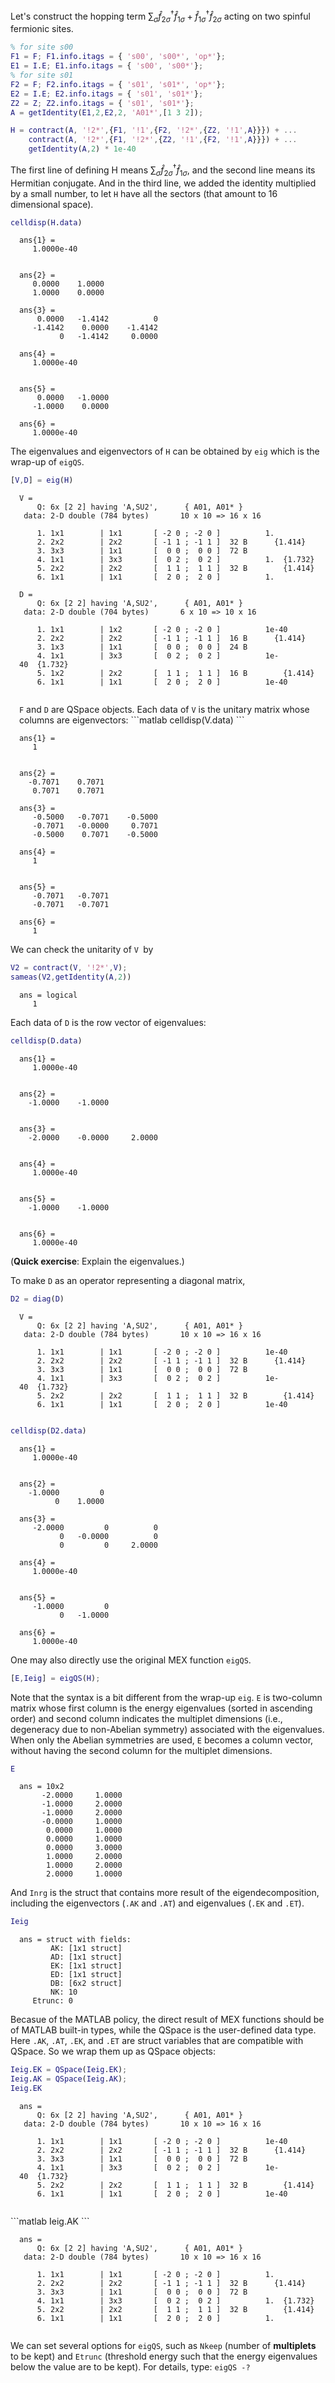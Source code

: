 Let's construct the hopping term $\sum_{\sigma } {\hat{f} }_{2\sigma }^{\dagger } {\hat{f} }_{1\sigma } +{\hat{f} }_{1\sigma }^{\dagger } {\hat{f} }_{2\sigma }$ acting on two spinful fermionic sites.

```matlab
% for site s00
F1 = F; F1.info.itags = { 's00', 's00*', 'op*'};
E1 = I.E; E1.info.itags = { 's00', 's00*'};
% for site s01
F2 = F; F2.info.itags = { 's01', 's01*', 'op*'};
E2 = I.E; E2.info.itags = { 's01', 's01*'};
Z2 = Z; Z2.info.itags = { 's01', 's01*'};
A = getIdentity(E1,2,E2,2, 'A01*',[1 3 2]);

H = contract(A, '!2*',{F1, '!1',{F2, '!2*',{Z2, '!1',A}}}) + ...
    contract(A, '!2*',{F1, '!2*',{Z2, '!1',{F2, '!1',A}}}) + ...
    getIdentity(A,2) * 1e-40
```

The first line of defining H means $\sum_{\sigma } {\hat{f} }_{2\sigma }^{\dagger } {\hat{f} }_{1\sigma }$, and the second line means its Hermitian conjugate. And in the third line, we added the identity multiplied by a small number, to let `H` have all the sectors (that amount to 16 dimensional space).


```matlab
celldisp(H.data)
```

<div style="margin:1em"><span style="font-family: monospace; font-size:.85em">ans{1} = <br>
&nbsp;&nbsp;&nbsp;1.0000e-40<br>
<br>
<br>
ans{2} = <br>
&nbsp;&nbsp;&nbsp;0.0000&nbsp;&nbsp;&nbsp;&nbsp;1.0000<br>
&nbsp;&nbsp;&nbsp;1.0000&nbsp;&nbsp;&nbsp;&nbsp;0.0000
<br>
<br>
ans{3} = <br>
&nbsp;&nbsp;&nbsp;&nbsp;0.0000&nbsp;&nbsp;&nbsp;-1.4142&nbsp;&nbsp;&nbsp;&nbsp;&nbsp;&nbsp;&nbsp;&nbsp;&nbsp;&nbsp;0<br>
&nbsp;&nbsp;&nbsp;-1.4142&nbsp;&nbsp;&nbsp;&nbsp;0.0000&nbsp;&nbsp;&nbsp;&nbsp;-1.4142<br>&nbsp;&nbsp;&nbsp;&nbsp;&nbsp;&nbsp;&nbsp;&nbsp;&nbsp;0&nbsp;&nbsp;&nbsp;-1.4142&nbsp;&nbsp;&nbsp;&nbsp;&nbsp;0.0000
<br>
<br>
ans{4} = <br>
&nbsp;&nbsp;&nbsp;1.0000e-40<br>
<br>
<br>
ans{5} = <br>
&nbsp;&nbsp;&nbsp;&nbsp;0.0000&nbsp;&nbsp;&nbsp;-1.0000<br>
&nbsp;&nbsp;&nbsp;-1.0000&nbsp;&nbsp;&nbsp;&nbsp;0.0000
<br>
<br>
ans{6} = <br>
&nbsp;&nbsp;&nbsp;1.0000e-40<br>
</span></div>

The eigenvalues and eigenvectors of <span style="font-family: monospace; font-size:.85em">H</span> can be obtained by <span style="font-family: monospace; font-size:.85em">eig</span> which is the wrap-up of <span style="font-family: monospace; font-size:.85em">eigQS</span>.

```matlab
[V,D] = eig(H)
```

<div style="margin:1em"><span style="font-family: monospace; font-size:.85em">V = <br>
&nbsp;&nbsp;&nbsp;&nbsp;Q: 6x [2 2] having 'A,SU2',&nbsp;&nbsp;&nbsp;&nbsp;&nbsp;&nbsp;{ A01, A01* }&nbsp;&nbsp;&nbsp;<br>
&nbsp;data: 2-D double (784 bytes)&nbsp;&nbsp;&nbsp;&nbsp;&nbsp;&nbsp;&nbsp;10 x 10 => 16 x 16<br>
<br>
&nbsp;&nbsp;&nbsp;&nbsp;1. 1x1&nbsp;&nbsp;&nbsp;&nbsp;&nbsp;&nbsp;&nbsp;&nbsp;|&nbsp;1x1 &nbsp;&nbsp;&nbsp;&nbsp;&nbsp;&nbsp;[ -2 0 ; -2 0 ]&nbsp;&nbsp;&nbsp;&nbsp;&nbsp;&nbsp;&nbsp;&nbsp;&nbsp;&nbsp;1.<br>&nbsp;&nbsp;&nbsp;&nbsp;2. 2x2&nbsp;&nbsp;&nbsp;&nbsp;&nbsp;&nbsp;&nbsp;&nbsp;|&nbsp;2x2 &nbsp;&nbsp;&nbsp;&nbsp;&nbsp;&nbsp;[ -1 1 ; -1 1 ]&nbsp;&nbsp;32 B&nbsp;&nbsp;&nbsp;&nbsp;&nbsp;&nbsp;{1.414}<br>&nbsp;&nbsp;&nbsp;&nbsp;3. 3x3&nbsp;&nbsp;&nbsp;&nbsp;&nbsp;&nbsp;&nbsp;&nbsp;|&nbsp;1x1 &nbsp;&nbsp;&nbsp;&nbsp;&nbsp;&nbsp;[ &nbsp;0 0 ; &nbsp;0 0 ]&nbsp;&nbsp;72 B&nbsp;&nbsp;&nbsp;&nbsp;&nbsp;&nbsp;&nbsp;&nbsp;&nbsp;&nbsp;<br>&nbsp;&nbsp;&nbsp;&nbsp;4. 1x1&nbsp;&nbsp;&nbsp;&nbsp;&nbsp;&nbsp;&nbsp;&nbsp;|&nbsp;3x3 &nbsp;&nbsp;&nbsp;&nbsp;&nbsp;&nbsp;[ &nbsp;0 2 ; &nbsp;0 2 ]&nbsp;&nbsp;&nbsp;&nbsp;&nbsp;&nbsp;&nbsp;&nbsp;&nbsp;&nbsp;1.&nbsp;&nbsp;{1.732}<br>&nbsp;&nbsp;&nbsp;&nbsp;5. 2x2&nbsp;&nbsp;&nbsp;&nbsp;&nbsp;&nbsp;&nbsp;&nbsp;|&nbsp;2x2 &nbsp;&nbsp;&nbsp;&nbsp;&nbsp;&nbsp;[ &nbsp;1 1 ; &nbsp;1 1 ]&nbsp;&nbsp;32 B&nbsp;&nbsp;&nbsp;&nbsp;&nbsp;&nbsp;&nbsp;&nbsp;{1.414}<br>&nbsp;&nbsp;&nbsp;&nbsp;6. 1x1&nbsp;&nbsp;&nbsp;&nbsp;&nbsp;&nbsp;&nbsp;&nbsp;|&nbsp;1x1 &nbsp;&nbsp;&nbsp;&nbsp;&nbsp;&nbsp;[ &nbsp;2 0 ; &nbsp;2 0 ]&nbsp;&nbsp;&nbsp;&nbsp;&nbsp;&nbsp;&nbsp;&nbsp;&nbsp;&nbsp;1.<br>
<br>
D = <br>
&nbsp;&nbsp;&nbsp;&nbsp;Q: 6x [2 2] having 'A,SU2',&nbsp;&nbsp;&nbsp;&nbsp;&nbsp;&nbsp;{ A01, A01* }&nbsp;&nbsp;&nbsp;<br>
&nbsp;data: 2-D double (704 bytes)&nbsp;&nbsp;&nbsp;&nbsp;&nbsp;&nbsp;&nbsp;6 x 10 => 10 x 16<br>
<br>
&nbsp;&nbsp;&nbsp;&nbsp;1. 1x1&nbsp;&nbsp;&nbsp;&nbsp;&nbsp;&nbsp;&nbsp;&nbsp;|&nbsp;1x2 &nbsp;&nbsp;&nbsp;&nbsp;&nbsp;&nbsp;[ -2 0 ; -2 0 ]&nbsp;&nbsp;&nbsp;&nbsp;&nbsp;&nbsp;&nbsp;&nbsp;&nbsp;&nbsp;1e-40<br>&nbsp;&nbsp;&nbsp;&nbsp;2. 2x2&nbsp;&nbsp;&nbsp;&nbsp;&nbsp;&nbsp;&nbsp;&nbsp;|&nbsp;2x2 &nbsp;&nbsp;&nbsp;&nbsp;&nbsp;&nbsp;[ -1 1 ; -1 1 ]&nbsp;&nbsp;16 B&nbsp;&nbsp;&nbsp;&nbsp;&nbsp;&nbsp;{1.414}<br>&nbsp;&nbsp;&nbsp;&nbsp;3. 1x3&nbsp;&nbsp;&nbsp;&nbsp;&nbsp;&nbsp;&nbsp;&nbsp;|&nbsp;1x1 &nbsp;&nbsp;&nbsp;&nbsp;&nbsp;&nbsp;[ &nbsp;0 0 ; &nbsp;0 0 ]&nbsp;&nbsp;24 B&nbsp;&nbsp;&nbsp;&nbsp;&nbsp;&nbsp;&nbsp;&nbsp;&nbsp;&nbsp;<br>&nbsp;&nbsp;&nbsp;&nbsp;4. 1x1&nbsp;&nbsp;&nbsp;&nbsp;&nbsp;&nbsp;&nbsp;&nbsp;|&nbsp;3x3 &nbsp;&nbsp;&nbsp;&nbsp;&nbsp;&nbsp;[ &nbsp;0 2 ; &nbsp;0 2 ]&nbsp;&nbsp;&nbsp;&nbsp;&nbsp;&nbsp;&nbsp;&nbsp;&nbsp;&nbsp;1e-40&nbsp;&nbsp;{1.732}<br>&nbsp;&nbsp;&nbsp;&nbsp;5. 1x2&nbsp;&nbsp;&nbsp;&nbsp;&nbsp;&nbsp;&nbsp;&nbsp;|&nbsp;2x2 &nbsp;&nbsp;&nbsp;&nbsp;&nbsp;&nbsp;[ &nbsp;1 1 ; &nbsp;1 1 ]&nbsp;&nbsp;16 B&nbsp;&nbsp;&nbsp;&nbsp;&nbsp;&nbsp;&nbsp;&nbsp;{1.414}<br>&nbsp;&nbsp;&nbsp;&nbsp;6. 1x1&nbsp;&nbsp;&nbsp;&nbsp;&nbsp;&nbsp;&nbsp;&nbsp;|&nbsp;1x1 &nbsp;&nbsp;&nbsp;&nbsp;&nbsp;&nbsp;[ &nbsp;2 0 ; &nbsp;2 0 ]&nbsp;&nbsp;&nbsp;&nbsp;&nbsp;&nbsp;&nbsp;&nbsp;&nbsp;&nbsp;1e-40<br>
<br>
</span></div>
<div style="margin:1em"><span style="font-family: monospace; font-size:.85em">F</span> and <span style="font-family: monospace; font-size:.85em">D</span> are QSpace objects. Each data of <span style="font-family: monospace; font-size:.85em">V</span> is the unitary matrix whose columns are eigenvectors:
```matlab
celldisp(V.data)
```

<span style="font-family: monospace; font-size:.85em">ans{1} = <br>
&nbsp;&nbsp;&nbsp;1<br>
<br>
<br>
ans{2} = <br>
&nbsp;&nbsp;-0.7071&nbsp;&nbsp;&nbsp;&nbsp;0.7071<br>
&nbsp;&nbsp;&nbsp;0.7071&nbsp;&nbsp;&nbsp;&nbsp;0.7071
<br>
<br>
ans{3} = <br>
&nbsp;&nbsp;&nbsp;-0.5000&nbsp;&nbsp;&nbsp;-0.7071&nbsp;&nbsp;&nbsp;&nbsp;-0.5000<br>
&nbsp;&nbsp;&nbsp;-0.7071&nbsp;&nbsp;&nbsp;-0.0000&nbsp;&nbsp;&nbsp;&nbsp;&nbsp;0.7071<br>&nbsp;&nbsp;&nbsp;-0.5000&nbsp;&nbsp;&nbsp;&nbsp;0.7071&nbsp;&nbsp;&nbsp;&nbsp;-0.5000
<br>
<br>
ans{4} = <br>
&nbsp;&nbsp;&nbsp;1<br>
<br>
<br>
ans{5} = <br>
&nbsp;&nbsp;&nbsp;-0.7071&nbsp;&nbsp;&nbsp;-0.7071<br>
&nbsp;&nbsp;&nbsp;-0.7071&nbsp;&nbsp;&nbsp;-0.7071
<br>
<br>
ans{6} = <br>
&nbsp;&nbsp;&nbsp;1<br>
</span></div>

We can check the unitarity of <span style="font-family: monospace; font-size:.85em">V </span>by

```matlab
V2 = contract(V, '!2*',V);
sameas(V2,getIdentity(A,2))
```

<div style="margin:1em"><span style="font-family: monospace; font-size:.85em">ans =  logical<br>
&nbsp;&nbsp;&nbsp;1
</span></div>

Each data of <span style="font-family: monospace; font-size:.85em">D</span> is the row vector of eigenvalues:

```matlab
celldisp(D.data)
```
<div style="margin:1em"><span style="font-family: monospace; font-size:.85em">ans{1} =<br>
&nbsp;&nbsp;&nbsp;1.0000e-40<br>
<br>
<br>
ans{2} = <br>
&nbsp;&nbsp;-1.0000&nbsp;&nbsp;&nbsp;&nbsp;-1.0000<br>
<br>
<br>
ans{3} = <br>
&nbsp;&nbsp;-2.0000&nbsp;&nbsp;&nbsp;&nbsp;-0.0000&nbsp;&nbsp;&nbsp;&nbsp;&nbsp;2.0000<br>
<br>
<br>
ans{4} =<br>
&nbsp;&nbsp;&nbsp;1.0000e-40<br>
<br>
<br>
ans{5} = <br>
&nbsp;&nbsp;-1.0000&nbsp;&nbsp;&nbsp;&nbsp;-1.0000<br>
<br>
<br>
ans{6} =<br>
&nbsp;&nbsp;&nbsp;1.0000e-40<br>
</span></div>

(**Quick exercise**: Explain the eigenvalues.)

To make <span style="font-family: monospace; font-size:.85em">D</span> as an operator representing a diagonal matrix,

```matlab
D2 = diag(D)
```


<div style="margin:1em"><span style="font-family: monospace; font-size:.85em">V = <br>
&nbsp;&nbsp;&nbsp;&nbsp;Q: 6x [2 2] having 'A,SU2',&nbsp;&nbsp;&nbsp;&nbsp;&nbsp;&nbsp;{ A01, A01* }&nbsp;&nbsp;&nbsp;<br>
&nbsp;data: 2-D double (784 bytes)&nbsp;&nbsp;&nbsp;&nbsp;&nbsp;&nbsp;&nbsp;10 x 10 => 16 x 16<br>
<br>
&nbsp;&nbsp;&nbsp;&nbsp;1. 1x1&nbsp;&nbsp;&nbsp;&nbsp;&nbsp;&nbsp;&nbsp;&nbsp;|&nbsp;1x1 &nbsp;&nbsp;&nbsp;&nbsp;&nbsp;&nbsp;[ -2 0 ; -2 0 ]&nbsp;&nbsp;&nbsp;&nbsp;&nbsp;&nbsp;&nbsp;&nbsp;&nbsp;&nbsp;1e-40<br>&nbsp;&nbsp;&nbsp;&nbsp;2. 2x2&nbsp;&nbsp;&nbsp;&nbsp;&nbsp;&nbsp;&nbsp;&nbsp;|&nbsp;2x2 &nbsp;&nbsp;&nbsp;&nbsp;&nbsp;&nbsp;[ -1 1 ; -1 1 ]&nbsp;&nbsp;32 B&nbsp;&nbsp;&nbsp;&nbsp;&nbsp;&nbsp;{1.414}<br>&nbsp;&nbsp;&nbsp;&nbsp;3. 3x3&nbsp;&nbsp;&nbsp;&nbsp;&nbsp;&nbsp;&nbsp;&nbsp;|&nbsp;1x1 &nbsp;&nbsp;&nbsp;&nbsp;&nbsp;&nbsp;[ &nbsp;0 0 ; &nbsp;0 0 ]&nbsp;&nbsp;72 B&nbsp;&nbsp;&nbsp;&nbsp;&nbsp;&nbsp;&nbsp;&nbsp;&nbsp;&nbsp;<br>&nbsp;&nbsp;&nbsp;&nbsp;4. 1x1&nbsp;&nbsp;&nbsp;&nbsp;&nbsp;&nbsp;&nbsp;&nbsp;|&nbsp;3x3 &nbsp;&nbsp;&nbsp;&nbsp;&nbsp;&nbsp;[ &nbsp;0 2 ; &nbsp;0 2 ]&nbsp;&nbsp;&nbsp;&nbsp;&nbsp;&nbsp;&nbsp;&nbsp;&nbsp;&nbsp;1e-40&nbsp;&nbsp;{1.732}<br>&nbsp;&nbsp;&nbsp;&nbsp;5. 2x2&nbsp;&nbsp;&nbsp;&nbsp;&nbsp;&nbsp;&nbsp;&nbsp;|&nbsp;2x2 &nbsp;&nbsp;&nbsp;&nbsp;&nbsp;&nbsp;[ &nbsp;1 1 ; &nbsp;1 1 ]&nbsp;&nbsp;32 B&nbsp;&nbsp;&nbsp;&nbsp;&nbsp;&nbsp;&nbsp;&nbsp;{1.414}<br>&nbsp;&nbsp;&nbsp;&nbsp;6. 1x1&nbsp;&nbsp;&nbsp;&nbsp;&nbsp;&nbsp;&nbsp;&nbsp;|&nbsp;1x1 &nbsp;&nbsp;&nbsp;&nbsp;&nbsp;&nbsp;[ &nbsp;2 0 ; &nbsp;2 0 ]&nbsp;&nbsp;&nbsp;&nbsp;&nbsp;&nbsp;&nbsp;&nbsp;&nbsp;&nbsp;1e-40<br>
<br>
</span></div>


```matlab
celldisp(D2.data)
```

<div style="margin:1em"><span style="font-family: monospace; font-size:.85em">ans{1} = <br>
&nbsp;&nbsp;&nbsp;1.0000e-40<br>
<br>
<br>
ans{2} = <br>
&nbsp;&nbsp;-1.0000&nbsp;&nbsp;&nbsp;&nbsp;&nbsp;&nbsp;&nbsp;&nbsp;&nbsp;0<br>
&nbsp;&nbsp;&nbsp;&nbsp;&nbsp;&nbsp;&nbsp;&nbsp;0&nbsp;&nbsp;&nbsp;&nbsp;1.0000
<br>
<br>
ans{3} = <br>
&nbsp;&nbsp;&nbsp;-2.0000&nbsp;&nbsp;&nbsp;&nbsp;&nbsp;&nbsp;&nbsp;&nbsp;&nbsp;0&nbsp;&nbsp;&nbsp;&nbsp;&nbsp;&nbsp;&nbsp;&nbsp;&nbsp;&nbsp;0<br>
&nbsp;&nbsp;&nbsp;&nbsp;&nbsp;&nbsp;&nbsp;&nbsp;&nbsp;0&nbsp;&nbsp;&nbsp;-0.0000&nbsp;&nbsp;&nbsp;&nbsp;&nbsp;&nbsp;&nbsp;&nbsp;&nbsp;&nbsp;0<br>&nbsp;&nbsp;&nbsp;&nbsp;&nbsp;&nbsp;&nbsp;&nbsp;&nbsp;0&nbsp;&nbsp;&nbsp;&nbsp;&nbsp;&nbsp;&nbsp;&nbsp;&nbsp;0&nbsp;&nbsp;&nbsp;&nbsp;&nbsp;2.0000
<br>
<br>
ans{4} = <br>
&nbsp;&nbsp;&nbsp;1.0000e-40<br>
<br>
<br>
ans{5} = <br>
&nbsp;&nbsp;&nbsp;-1.0000&nbsp;&nbsp;&nbsp;&nbsp;&nbsp;&nbsp;&nbsp;&nbsp;&nbsp;0<br>
&nbsp;&nbsp;&nbsp;&nbsp;&nbsp;&nbsp;&nbsp;&nbsp;&nbsp;0&nbsp;&nbsp;&nbsp;-1.0000
<br>
<br>
ans{6} = <br>
&nbsp;&nbsp;&nbsp;1.0000e-40<br>
</span></div>


One may also directly use the original MEX function <span style="font-family: monospace; font-size:.85em">eigQS</span>.
```matlab
[E,Ieig] = eigQS(H);
```



Note that the syntax is a bit different from the wrap-up <span style="font-family: monospace; font-size:.85em">eig</span>. <span style="font-family: monospace; font-size:.85em">E</span> is two-column matrix whose first column is the energy eigenvalues (sorted in ascending order) and second column indicates the multiplet dimensions (i.e., degeneracy due to non-Abelian symmetry) associated with the eigenvalues. When only the Abelian symmetries are used, <span style="font-family: monospace; font-size:.85em">E</span> becomes a column vector, without having the second column for the multiplet dimensions.

```matlab
E
```

<div style="margin:1em"><span style="font-family: monospace; font-size:.85em">ans = 10x2 <br>
&nbsp;&nbsp;&nbsp;&nbsp;&nbsp;-2.0000&nbsp;&nbsp;&nbsp;&nbsp;&nbsp;1.0000<br>
&nbsp;&nbsp;&nbsp;&nbsp;&nbsp;-1.0000&nbsp;&nbsp;&nbsp;&nbsp;&nbsp;2.0000<br>
&nbsp;&nbsp;&nbsp;&nbsp;&nbsp;-1.0000&nbsp;&nbsp;&nbsp;&nbsp;&nbsp;2.0000<br>
&nbsp;&nbsp;&nbsp;&nbsp;&nbsp;-0.0000&nbsp;&nbsp;&nbsp;&nbsp;&nbsp;1.0000<br>
&nbsp;&nbsp;&nbsp;&nbsp;&nbsp;&nbsp;0.0000&nbsp;&nbsp;&nbsp;&nbsp;&nbsp;1.0000<br>
&nbsp;&nbsp;&nbsp;&nbsp;&nbsp;&nbsp;0.0000&nbsp;&nbsp;&nbsp;&nbsp;&nbsp;1.0000<br>
&nbsp;&nbsp;&nbsp;&nbsp;&nbsp;&nbsp;0.0000&nbsp;&nbsp;&nbsp;&nbsp;&nbsp;3.0000<br>
&nbsp;&nbsp;&nbsp;&nbsp;&nbsp;&nbsp;1.0000&nbsp;&nbsp;&nbsp;&nbsp;&nbsp;2.0000<br>
&nbsp;&nbsp;&nbsp;&nbsp;&nbsp;&nbsp;1.0000&nbsp;&nbsp;&nbsp;&nbsp;&nbsp;2.0000<br>
&nbsp;&nbsp;&nbsp;&nbsp;&nbsp;&nbsp;2.0000&nbsp;&nbsp;&nbsp;&nbsp;&nbsp;1.0000<br>
</span></div>

And <span style="font-family: monospace; font-size:.85em">Inrg</span> is the struct that contains more result of the eigendecomposition, including the eigenvectors (<span style="font-family: monospace; font-size:.85em">.AK</span> and <span style="font-family: monospace; font-size:.85em">.AT</span>) and eigenvalues (<span style="font-family: monospace; font-size:.85em">.EK</span> and <span style="font-family: monospace; font-size:.85em">.ET</span>).
```matlab
Ieig
```
<div style="margin:1em"><span style="font-family: monospace; font-size:.85em">ans = struct with fields: <br>
&nbsp;&nbsp;&nbsp;&nbsp;&nbsp;&nbsp;&nbsp;AK: [1x1 struct]<br>
&nbsp;&nbsp;&nbsp;&nbsp;&nbsp;&nbsp;&nbsp;AD: [1x1 struct]<br>
&nbsp;&nbsp;&nbsp;&nbsp;&nbsp;&nbsp;&nbsp;EK: [1x1 struct]<br>
&nbsp;&nbsp;&nbsp;&nbsp;&nbsp;&nbsp;&nbsp;ED: [1x1 struct]<br>
&nbsp;&nbsp;&nbsp;&nbsp;&nbsp;&nbsp;&nbsp;DB: [6x2 struct]<br>
&nbsp;&nbsp;&nbsp;&nbsp;&nbsp;&nbsp;&nbsp;NK: 10<br>
&nbsp;&nbsp;&nbsp;Etrunc: 0<br>
</span></div>

Becasue of the MATLAB policy, the direct result of MEX functions should be of MATLAB built-in types, while the QSpace is the user-defined data type. Here <span style="font-family: monospace; font-size:.85em">.AK</span>, <span style="font-family: monospace; font-size:.85em">.AT</span>, <span style="font-family: monospace; font-size:.85em">.EK</span>, and <span style="font-family: monospace; font-size:.85em">.ET</span> are struct variables that are compatible with QSpace. So we wrap them up as QSpace objects:

```matlab
Ieig.EK = QSpace(Ieig.EK);
Ieig.AK = QSpace(Ieig.AK);
Ieig.EK
```
<div style="margin:1em"><span style="font-family: monospace; font-size:.85em">ans = <br>
&nbsp;&nbsp;&nbsp;&nbsp;Q: 6x [2 2] having 'A,SU2',&nbsp;&nbsp;&nbsp;&nbsp;&nbsp;&nbsp;{ A01, A01* }&nbsp;&nbsp;&nbsp;<br>
&nbsp;data: 2-D double (784 bytes)&nbsp;&nbsp;&nbsp;&nbsp;&nbsp;&nbsp;&nbsp;10 x 10 => 16 x 16<br>
<br>
&nbsp;&nbsp;&nbsp;&nbsp;1. 1x1&nbsp;&nbsp;&nbsp;&nbsp;&nbsp;&nbsp;&nbsp;&nbsp;|&nbsp;1x1 &nbsp;&nbsp;&nbsp;&nbsp;&nbsp;&nbsp;[ -2 0 ; -2 0 ]&nbsp;&nbsp;&nbsp;&nbsp;&nbsp;&nbsp;&nbsp;&nbsp;&nbsp;&nbsp;1e-40<br>&nbsp;&nbsp;&nbsp;&nbsp;2. 2x2&nbsp;&nbsp;&nbsp;&nbsp;&nbsp;&nbsp;&nbsp;&nbsp;|&nbsp;2x2 &nbsp;&nbsp;&nbsp;&nbsp;&nbsp;&nbsp;[ -1 1 ; -1 1 ]&nbsp;&nbsp;32 B&nbsp;&nbsp;&nbsp;&nbsp;&nbsp;&nbsp;{1.414}<br>&nbsp;&nbsp;&nbsp;&nbsp;3. 3x3&nbsp;&nbsp;&nbsp;&nbsp;&nbsp;&nbsp;&nbsp;&nbsp;|&nbsp;1x1 &nbsp;&nbsp;&nbsp;&nbsp;&nbsp;&nbsp;[ &nbsp;0 0 ; &nbsp;0 0 ]&nbsp;&nbsp;72 B&nbsp;&nbsp;&nbsp;&nbsp;&nbsp;&nbsp;&nbsp;&nbsp;&nbsp;&nbsp;<br>&nbsp;&nbsp;&nbsp;&nbsp;4. 1x1&nbsp;&nbsp;&nbsp;&nbsp;&nbsp;&nbsp;&nbsp;&nbsp;|&nbsp;3x3 &nbsp;&nbsp;&nbsp;&nbsp;&nbsp;&nbsp;[ &nbsp;0 2 ; &nbsp;0 2 ]&nbsp;&nbsp;&nbsp;&nbsp;&nbsp;&nbsp;&nbsp;&nbsp;&nbsp;&nbsp;1e-40&nbsp;&nbsp;{1.732}<br>&nbsp;&nbsp;&nbsp;&nbsp;5. 2x2&nbsp;&nbsp;&nbsp;&nbsp;&nbsp;&nbsp;&nbsp;&nbsp;|&nbsp;2x2 &nbsp;&nbsp;&nbsp;&nbsp;&nbsp;&nbsp;[ &nbsp;1 1 ; &nbsp;1 1 ]&nbsp;&nbsp;32 B&nbsp;&nbsp;&nbsp;&nbsp;&nbsp;&nbsp;&nbsp;&nbsp;{1.414}<br>&nbsp;&nbsp;&nbsp;&nbsp;6. 1x1&nbsp;&nbsp;&nbsp;&nbsp;&nbsp;&nbsp;&nbsp;&nbsp;|&nbsp;1x1 &nbsp;&nbsp;&nbsp;&nbsp;&nbsp;&nbsp;[ &nbsp;2 0 ; &nbsp;2 0 ]&nbsp;&nbsp;&nbsp;&nbsp;&nbsp;&nbsp;&nbsp;&nbsp;&nbsp;&nbsp;1e-40<br>
<br>
</span></div>
```matlab
Ieig.AK
```
<div style="margin:1em"><span style="font-family: monospace; font-size:.85em">ans = <br>
&nbsp;&nbsp;&nbsp;&nbsp;Q: 6x [2 2] having 'A,SU2',&nbsp;&nbsp;&nbsp;&nbsp;&nbsp;&nbsp;{ A01, A01* }&nbsp;&nbsp;&nbsp;<br>
&nbsp;data: 2-D double (784 bytes)&nbsp;&nbsp;&nbsp;&nbsp;&nbsp;&nbsp;&nbsp;10 x 10 => 16 x 16<br>
<br>
&nbsp;&nbsp;&nbsp;&nbsp;1. 1x1&nbsp;&nbsp;&nbsp;&nbsp;&nbsp;&nbsp;&nbsp;&nbsp;|&nbsp;1x1 &nbsp;&nbsp;&nbsp;&nbsp;&nbsp;&nbsp;[ -2 0 ; -2 0 ]&nbsp;&nbsp;&nbsp;&nbsp;&nbsp;&nbsp;&nbsp;&nbsp;&nbsp;&nbsp;1.<br>&nbsp;&nbsp;&nbsp;&nbsp;2. 2x2&nbsp;&nbsp;&nbsp;&nbsp;&nbsp;&nbsp;&nbsp;&nbsp;|&nbsp;2x2 &nbsp;&nbsp;&nbsp;&nbsp;&nbsp;&nbsp;[ -1 1 ; -1 1 ]&nbsp;&nbsp;32 B&nbsp;&nbsp;&nbsp;&nbsp;&nbsp;&nbsp;{1.414}<br>&nbsp;&nbsp;&nbsp;&nbsp;3. 3x3&nbsp;&nbsp;&nbsp;&nbsp;&nbsp;&nbsp;&nbsp;&nbsp;|&nbsp;1x1 &nbsp;&nbsp;&nbsp;&nbsp;&nbsp;&nbsp;[ &nbsp;0 0 ; &nbsp;0 0 ]&nbsp;&nbsp;72 B&nbsp;&nbsp;&nbsp;&nbsp;&nbsp;&nbsp;&nbsp;&nbsp;&nbsp;&nbsp;<br>&nbsp;&nbsp;&nbsp;&nbsp;4. 1x1&nbsp;&nbsp;&nbsp;&nbsp;&nbsp;&nbsp;&nbsp;&nbsp;|&nbsp;3x3 &nbsp;&nbsp;&nbsp;&nbsp;&nbsp;&nbsp;[ &nbsp;0 2 ; &nbsp;0 2 ]&nbsp;&nbsp;&nbsp;&nbsp;&nbsp;&nbsp;&nbsp;&nbsp;&nbsp;&nbsp;1.&nbsp;&nbsp;{1.732}<br>&nbsp;&nbsp;&nbsp;&nbsp;5. 2x2&nbsp;&nbsp;&nbsp;&nbsp;&nbsp;&nbsp;&nbsp;&nbsp;|&nbsp;2x2 &nbsp;&nbsp;&nbsp;&nbsp;&nbsp;&nbsp;[ &nbsp;1 1 ; &nbsp;1 1 ]&nbsp;&nbsp;32 B&nbsp;&nbsp;&nbsp;&nbsp;&nbsp;&nbsp;&nbsp;&nbsp;{1.414}<br>&nbsp;&nbsp;&nbsp;&nbsp;6. 1x1&nbsp;&nbsp;&nbsp;&nbsp;&nbsp;&nbsp;&nbsp;&nbsp;|&nbsp;1x1 &nbsp;&nbsp;&nbsp;&nbsp;&nbsp;&nbsp;[ &nbsp;2 0 ; &nbsp;2 0 ]&nbsp;&nbsp;&nbsp;&nbsp;&nbsp;&nbsp;&nbsp;&nbsp;&nbsp;&nbsp;1.<br>
<br>
</span></div>

We can set several options for <span style="font-family: monospace; font-size:.85em">eigQS</span>, such as <span style="font-family: monospace; font-size:.85em">Nkeep</span> (number of **multiplets** to be kept) and <span style="font-family: monospace; font-size:.85em">Etrunc</span> (threshold energy such that the energy eigenvalues below the value are to be kept). For details, type: <span style="font-family: monospace; font-size:.85em">eigQS -?</span>

&nbsp;
